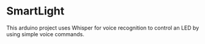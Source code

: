 # SmartLight
This arduino project uses Whisper for voice recognition to control an LED by using simple voice commands. 
